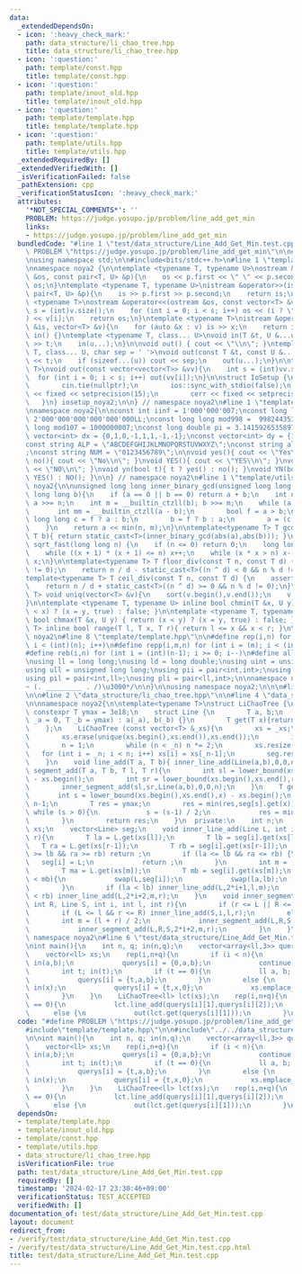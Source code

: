 ```yaml
---
data:
  _extendedDependsOn:
  - icon: ':heavy_check_mark:'
    path: data_structure/li_chao_tree.hpp
    title: data_structure/li_chao_tree.hpp
  - icon: ':question:'
    path: template/const.hpp
    title: template/const.hpp
  - icon: ':question:'
    path: template/inout_old.hpp
    title: template/inout_old.hpp
  - icon: ':question:'
    path: template/template.hpp
    title: template/template.hpp
  - icon: ':question:'
    path: template/utils.hpp
    title: template/utils.hpp
  _extendedRequiredBy: []
  _extendedVerifiedWith: []
  _isVerificationFailed: false
  _pathExtension: cpp
  _verificationStatusIcon: ':heavy_check_mark:'
  attributes:
    '*NOT_SPECIAL_COMMENTS*': ''
    PROBLEM: https://judge.yosupo.jp/problem/line_add_get_min
    links:
    - https://judge.yosupo.jp/problem/line_add_get_min
  bundledCode: "#line 1 \"test/data_structure/Line_Add_Get_Min.test.cpp\"\n#define\
    \ PROBLEM \"https://judge.yosupo.jp/problem/line_add_get_min\"\n\n#line 2 \"template/template.hpp\"\
    \nusing namespace std;\n\n#include<bits/stdc++.h>\n#line 1 \"template/inout_old.hpp\"\
    \nnamespace noya2 {\n\ntemplate <typename T, typename U>\nostream &operator<<(ostream\
    \ &os, const pair<T, U> &p){\n    os << p.first << \" \" << p.second;\n    return\
    \ os;\n}\ntemplate <typename T, typename U>\nistream &operator>>(istream &is,\
    \ pair<T, U> &p){\n    is >> p.first >> p.second;\n    return is;\n}\n\ntemplate\
    \ <typename T>\nostream &operator<<(ostream &os, const vector<T> &v){\n    int\
    \ s = (int)v.size();\n    for (int i = 0; i < s; i++) os << (i ? \" \" : \"\"\
    ) << v[i];\n    return os;\n}\ntemplate <typename T>\nistream &operator>>(istream\
    \ &is, vector<T> &v){\n    for (auto &x : v) is >> x;\n    return is;\n}\n\nvoid\
    \ in() {}\ntemplate <typename T, class... U>\nvoid in(T &t, U &...u){\n    cin\
    \ >> t;\n    in(u...);\n}\n\nvoid out() { cout << \"\\n\"; }\ntemplate <typename\
    \ T, class... U, char sep = ' '>\nvoid out(const T &t, const U &...u){\n    cout\
    \ << t;\n    if (sizeof...(u)) cout << sep;\n    out(u...);\n}\n\ntemplate<typename\
    \ T>\nvoid out(const vector<vector<T>> &vv){\n    int s = (int)vv.size();\n  \
    \  for (int i = 0; i < s; i++) out(vv[i]);\n}\n\nstruct IoSetup {\n    IoSetup(){\n\
    \        cin.tie(nullptr);\n        ios::sync_with_stdio(false);\n        cout\
    \ << fixed << setprecision(15);\n        cerr << fixed << setprecision(7);\n \
    \   }\n} iosetup_noya2;\n\n} // namespace noya2\n#line 1 \"template/const.hpp\"\
    \nnamespace noya2{\n\nconst int iinf = 1'000'000'007;\nconst long long linf =\
    \ 2'000'000'000'000'000'000LL;\nconst long long mod998 =  998244353;\nconst long\
    \ long mod107 = 1000000007;\nconst long double pi = 3.14159265358979323;\nconst\
    \ vector<int> dx = {0,1,0,-1,1,1,-1,-1};\nconst vector<int> dy = {1,0,-1,0,1,-1,-1,1};\n\
    const string ALP = \"ABCDEFGHIJKLMNOPQRSTUVWXYZ\";\nconst string alp = \"abcdefghijklmnopqrstuvwxyz\"\
    ;\nconst string NUM = \"0123456789\";\n\nvoid yes(){ cout << \"Yes\\n\"; }\nvoid\
    \ no(){ cout << \"No\\n\"; }\nvoid YES(){ cout << \"YES\\n\"; }\nvoid NO(){ cout\
    \ << \"NO\\n\"; }\nvoid yn(bool t){ t ? yes() : no(); }\nvoid YN(bool t){ t ?\
    \ YES() : NO(); }\n\n} // namespace noya2\n#line 1 \"template/utils.hpp\"\nnamespace\
    \ noya2{\n\nunsigned long long inner_binary_gcd(unsigned long long a, unsigned\
    \ long long b){\n    if (a == 0 || b == 0) return a + b;\n    int n = __builtin_ctzll(a);\
    \ a >>= n;\n    int m = __builtin_ctzll(b); b >>= m;\n    while (a != b) {\n \
    \       int mm = __builtin_ctzll(a - b);\n        bool f = a > b;\n        unsigned\
    \ long long c = f ? a : b;\n        b = f ? b : a;\n        a = (c - b) >> mm;\n\
    \    }\n    return a << min(n, m);\n}\n\ntemplate<typename T> T gcd_fast(T a,\
    \ T b){ return static_cast<T>(inner_binary_gcd(abs(a),abs(b))); }\n\nlong long\
    \ sqrt_fast(long long n) {\n    if (n <= 0) return 0;\n    long long x = sqrt(n);\n\
    \    while ((x + 1) * (x + 1) <= n) x++;\n    while (x * x > n) x--;\n    return\
    \ x;\n}\n\ntemplate<typename T> T floor_div(const T n, const T d) {\n    assert(d\
    \ != 0);\n    return n / d - static_cast<T>((n ^ d) < 0 && n % d != 0);\n}\n\n\
    template<typename T> T ceil_div(const T n, const T d) {\n    assert(d != 0);\n\
    \    return n / d + static_cast<T>((n ^ d) >= 0 && n % d != 0);\n}\n\ntemplate<typename\
    \ T> void uniq(vector<T> &v){\n    sort(v.begin(),v.end());\n    v.erase(unique(v.begin(),v.end()),v.end());\n\
    }\n\ntemplate <typename T, typename U> inline bool chmin(T &x, U y) { return (y\
    \ < x) ? (x = y, true) : false; }\n\ntemplate <typename T, typename U> inline\
    \ bool chmax(T &x, U y) { return (x < y) ? (x = y, true) : false; }\n\ntemplate<typename\
    \ T> inline bool range(T l, T x, T r){ return l <= x && x < r; }\n\n} // namespace\
    \ noya2\n#line 8 \"template/template.hpp\"\n\n#define rep(i,n) for (int i = 0;\
    \ i < (int)(n); i++)\n#define repp(i,m,n) for (int i = (m); i < (int)(n); i++)\n\
    #define reb(i,n) for (int i = (int)(n-1); i >= 0; i--)\n#define all(v) (v).begin(),(v).end()\n\
    \nusing ll = long long;\nusing ld = long double;\nusing uint = unsigned int;\n\
    using ull = unsigned long long;\nusing pii = pair<int,int>;\nusing pll = pair<ll,ll>;\n\
    using pil = pair<int,ll>;\nusing pli = pair<ll,int>;\n\nnamespace noya2{\n\n/*\u3000\
    ~ (. _________ . /)\u3000*/\n\n}\n\nusing namespace noya2;\n\n\n#line 4 \"test/data_structure/Line_Add_Get_Min.test.cpp\"\
    \n\n#line 2 \"data_structure/li_chao_tree.hpp\"\n\n#line 4 \"data_structure/li_chao_tree.hpp\"\
    \n\nnamespace noya2{\n\ntemplate<typename T>\nstruct LiChaoTree {\n    static\
    \ constexpr T ymax = 3e18;\n    struct Line {\n        T a, b;\n        Line (T\
    \ _a = 0, T _b = ymax) : a(_a), b(_b) {}\n        T get(T x){return a * x + b;}\n\
    \    };\n    LiChaoTree (const vector<T> &_xs){\n        xs = _xs;\n        sort(xs.begin(),xs.end());\n\
    \        xs.erase(unique(xs.begin(),xs.end()),xs.end());\n        int _n = xs.size();\n\
    \        n = 1;\n        while (n < _n) n *= 2;\n        xs.resize(n);\n     \
    \   for (int i = _n; i < n; i++) xs[i] = xs[_n-1];\n        seg.resize(n*2-1);\n\
    \    }\n    void line_add(T a, T b){ inner_line_add(Line(a,b),0,0,n);}\n    void\
    \ segment_add(T a, T b, T l, T r){\n        int sl = lower_bound(xs.begin(),xs.end(),l)\
    \ - xs.begin();\n        int sr = lower_bound(xs.begin(),xs.end(),r) - xs.begin();\n\
    \        inner_segment_add(sl,sr,Line(a,b),0,0,n);\n    }\n    T get(T x){\n \
    \       int s = lower_bound(xs.begin(),xs.end(),x) - xs.begin();\n        s +=\
    \ n-1;\n        T res = ymax;\n        res = min(res,seg[s].get(x));\n       \
    \ while (s > 0){\n            s = (s-1) / 2;\n            res = min(res,seg[s].get(x));\n\
    \        }\n        return res;\n    }\n  private:\n    int n;\n    vector<T>\
    \ xs;\n    vector<Line> seg;\n    void inner_line_add(Line L, int i, int l, int\
    \ r){\n        T la = L.get(xs[l]);\n        T lb = seg[i].get(xs[l]);\n     \
    \   T ra = L.get(xs[r-1]);\n        T rb = seg[i].get(xs[r-1]);\n        if (la\
    \ >= lb && ra >= rb) return ;\n        if (la <= lb && ra <= rb) {\n         \
    \   seg[i] = L;\n            return ;\n        }\n        int m = (l + r) / 2;\n\
    \        T ma = L.get(xs[m]);\n        T mb = seg[i].get(xs[m]);\n        if (ma\
    \ < mb){\n            swap(L,seg[i]);\n            swap(la,lb);\n            swap(ra,rb);\n\
    \        }\n        if (la < lb) inner_line_add(L,2*i+1,l,m);\n        if (ra\
    \ < rb) inner_line_add(L,2*i+2,m,r);\n    }\n    void inner_segment_add(int L,\
    \ int R, Line S, int i, int l, int r){\n        if (r <= L || R <= l) return ;\n\
    \        if (L <= l && r <= R) inner_line_add(S,i,l,r);\n        else {\n    \
    \        int m = (l + r) / 2;\n            inner_segment_add(L,R,S,2*i+1,l,m);\n\
    \            inner_segment_add(L,R,S,2*i+2,m,r);\n        }\n    }\n};\n\n} //\
    \ namespace noya2\n#line 6 \"test/data_structure/Line_Add_Get_Min.test.cpp\"\n\
    \nint main(){\n    int n, q; in(n,q);\n    vector<array<ll,3>> querys(n+q);\n\
    \    vector<ll> xs;\n    rep(i,n+q){\n        if (i < n){\n            ll a, b;\
    \ in(a,b);\n            querys[i] = {0,a,b};\n            continue;\n        }\n\
    \        int t; in(t);\n        if (t == 0){\n            ll a, b; in(a,b);\n\
    \            querys[i] = {t,a,b};\n        }\n        else {\n            ll x;\
    \ in(x);\n            querys[i] = {t,x,0};\n            xs.emplace_back(x);\n\
    \        }\n    }\n    LiChaoTree<ll> lct(xs);\n    rep(i,n+q){\n        if (querys[i][0]\
    \ == 0){\n            lct.line_add(querys[i][1],querys[i][2]);\n        }\n  \
    \      else {\n            out(lct.get(querys[i][1]));\n        }\n    }\n}\n"
  code: "#define PROBLEM \"https://judge.yosupo.jp/problem/line_add_get_min\"\n\n\
    #include\"template/template.hpp\"\n\n#include\"../../data_structure/li_chao_tree.hpp\"\
    \n\nint main(){\n    int n, q; in(n,q);\n    vector<array<ll,3>> querys(n+q);\n\
    \    vector<ll> xs;\n    rep(i,n+q){\n        if (i < n){\n            ll a, b;\
    \ in(a,b);\n            querys[i] = {0,a,b};\n            continue;\n        }\n\
    \        int t; in(t);\n        if (t == 0){\n            ll a, b; in(a,b);\n\
    \            querys[i] = {t,a,b};\n        }\n        else {\n            ll x;\
    \ in(x);\n            querys[i] = {t,x,0};\n            xs.emplace_back(x);\n\
    \        }\n    }\n    LiChaoTree<ll> lct(xs);\n    rep(i,n+q){\n        if (querys[i][0]\
    \ == 0){\n            lct.line_add(querys[i][1],querys[i][2]);\n        }\n  \
    \      else {\n            out(lct.get(querys[i][1]));\n        }\n    }\n}"
  dependsOn:
  - template/template.hpp
  - template/inout_old.hpp
  - template/const.hpp
  - template/utils.hpp
  - data_structure/li_chao_tree.hpp
  isVerificationFile: true
  path: test/data_structure/Line_Add_Get_Min.test.cpp
  requiredBy: []
  timestamp: '2024-02-17 23:30:46+09:00'
  verificationStatus: TEST_ACCEPTED
  verifiedWith: []
documentation_of: test/data_structure/Line_Add_Get_Min.test.cpp
layout: document
redirect_from:
- /verify/test/data_structure/Line_Add_Get_Min.test.cpp
- /verify/test/data_structure/Line_Add_Get_Min.test.cpp.html
title: test/data_structure/Line_Add_Get_Min.test.cpp
---
```

